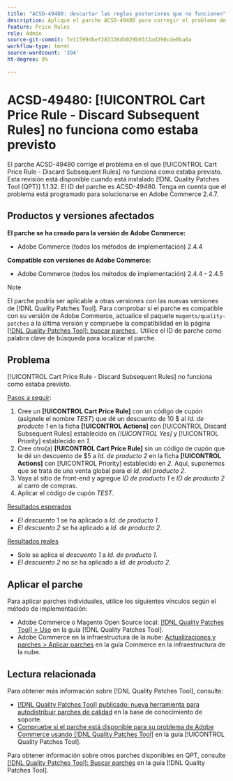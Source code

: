 ```yaml
---
title: "ACSD-49480: descartar las reglas posteriores que no funcionen"
description: Aplique el parche ACSD-49480 para corregir el problema de Adobe Commerce en el que [!UICONTROL Cart Price Rule - Discard Subsequent Rules] no funciona como estaba previsto.
feature: Price Rules
role: Admin
source-git-commit: fe11599dbef283326db029b0312ad290cde0ba0a
workflow-type: tm+mt
source-wordcount: '394'
ht-degree: 0%

---
```


# ACSD-49480: [!UICONTROL Cart Price Rule - Discard Subsequent Rules] no funciona como estaba previsto

El parche ACSD-49480 corrige el problema en el que [!UICONTROL Cart Price Rule - Discard Subsequent Rules] no funciona como estaba previsto. Esta revisión está disponible cuando está instalado [!DNL Quality Patches Tool (QPT)] 1.1.32. El ID del parche es ACSD-49480. Tenga en cuenta que el problema está programado para solucionarse en Adobe Commerce 2.4.7.

## Productos y versiones afectados

**El parche se ha creado para la versión de Adobe Commerce:**

* Adobe Commerce (todos los métodos de implementación) 2.4.4

**Compatible con versiones de Adobe Commerce:**

* Adobe Commerce (todos los métodos de implementación) 2.4.4 - 2.4.5

>[!NOTE]
>
>El parche podría ser aplicable a otras versiones con las nuevas versiones de [!DNL Quality Patches Tool]. Para comprobar si el parche es compatible con su versión de Adobe Commerce, actualice el paquete `magento/quality-patches` a la última versión y compruebe la compatibilidad en la página [[!DNL Quality Patches Tool]: buscar parches ](https://experienceleague.adobe.com/tools/commerce-quality-patches/index.html). Utilice el ID de parche como palabra clave de búsqueda para localizar el parche.

## Problema

[!UICONTROL Cart Price Rule - Discard Subsequent Rules] no funciona como estaba previsto.

<u>Pasos a seguir</u>:

1. Cree un **[!UICONTROL Cart Price Rule]** con un código de cupón (asígnele el nombre *TEST*) que dé un descuento de 10 $ al *Id. de producto 1* en la ficha **[!UICONTROL Actions]** con [!UICONTROL Discard Subsequent Rules] establecido en *[!UICONTROL Yes]* y [!UICONTROL Priority] establecido en *1*.
1. Cree otro(a) **[!UICONTROL Cart Price Rule]** sin un código de cupón que le dé un descuento de $5 a *Id. de producto 2* en la ficha **[!UICONTROL Actions]** con [!UICONTROL Priority] establecido en *2*. Aquí, suponemos que se trata de una venta global para el *Id. del producto 2*.
1. Vaya al sitio de front-end y agregue *ID de producto 1* e *ID de producto 2* al carro de compras.
1. Aplicar el código de cupón *TEST*.

<u>Resultados esperados</u>

* *El descuento 1* se ha aplicado a *Id. de producto 1*.
* *El descuento 2* se ha aplicado a *Id. de producto 2*.

<u>Resultados reales</u>

* Solo se aplica el *descuento 1* a *Id. de producto 1*.
* *El descuento 2* no se ha aplicado a *Id. de producto 2*.

## Aplicar el parche

Para aplicar parches individuales, utilice los siguientes vínculos según el método de implementación:

* Adobe Commerce o Magento Open Source local: [[!DNL Quality Patches Tool] > Uso](/help/tools/quality-patches-tool/usage.md) en la guía [!DNL Quality Patches Tool].
* Adobe Commerce en la infraestructura de la nube: [Actualizaciones y parches > Aplicar parches](https://experienceleague.adobe.com/docs/commerce-cloud-service/user-guide/develop/upgrade/apply-patches.html) en la guía Commerce en la infraestructura de la nube.

## Lectura relacionada

Para obtener más información sobre [!DNL Quality Patches Tool], consulte:

* [[!DNL Quality Patches Tool] publicado: nueva herramienta para autodistribuir parches de calidad](https://experienceleague.adobe.com/en/docs/commerce-knowledge-base/kb/announcements/commerce-announcements/magento-quality-patches-released-new-tool-to-self-serve-quality-patches) en la base de conocimiento de soporte.
* [Compruebe si el parche está disponible para su problema de Adobe Commerce usando [!DNL Quality Patches Tool]](/help/tools/quality-patches-tool/patches-available-in-qpt/check-patch-for-magento-issue-with-magento-quality-patches.md) en la guía [!UICONTROL Quality Patches Tool].


Para obtener información sobre otros parches disponibles en QPT, consulte [[!DNL Quality Patches Tool]: Buscar parches](https://experienceleague.adobe.com/tools/commerce-quality-patches/index.html) en la guía [!DNL Quality Patches Tool].
